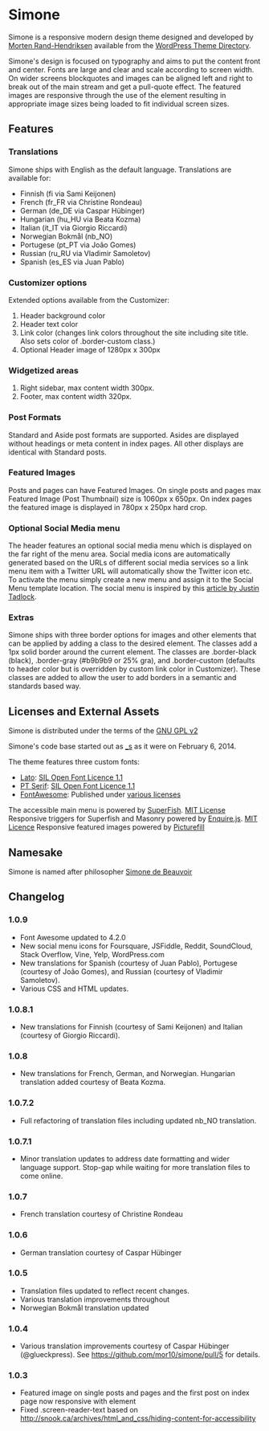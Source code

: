 # Simone

Simone is a responsive modern design theme designed and developed by [Morten Rand-Hendriksen](http://mor10.com) available from the [WordPress Theme Directory](http://wordpress.org/themes/simone/).

Simone's design is focused on typography and aims to put the content front and center. Fonts are large and clear and scale according to screen width. On wider screens blockquotes and images can be aligned left and right to break out of the main stream and get a pull-quote effect. The featured images are responsive through the use of the <picture> element resulting in appropriate image sizes being loaded to fit individual screen sizes.

## Features

### Translations
Simone ships with English as the default language. Translations are available for:
- Finnish (fi via Sami Keijonen)
- French (fr_FR via Christine Rondeau)
- German (de_DE via Caspar Hübinger)
- Hungarian (hu_HU via Beata Kozma)
- Italian (it_IT via  Giorgio Riccardi)
- Norwegian Bokmål (nb_NO)
- Portugese (pt_PT via João Gomes)
- Russian (ru_RU via Vladimir Samoletov)
- Spanish (es_ES via Juan Pablo)


### Customizer options
Extended options available from the Customizer:

1. Header background color
2. Header text color
3. Link color (changes link colors throughout the site including site title. Also sets color of .border-custom class.)
4. Optional Header image of 1280px x 300px

### Widgetized areas
1. Right sidebar, max content width 300px.
2. Footer, max content width 320px.

### Post Formats
Standard and Aside post formats are supported. Asides are displayed without headings or meta content in index pages. All other displays are identical with Standard posts.

### Featured Images
Posts and pages can have Featured Images. On single posts and pages max Featured Image (Post Thumbnail) size is 1060px x 650px. On index pages the featured image is displayed in 780px x 250px hard crop.

### Optional Social Media menu
The header features an optional social media menu which is displayed on the far right of the menu area. Social media icons are automatically generated based on the URLs of different social media services so a link menu item with a Twitter URL will automatically show the Twitter icon etc. To activate the menu simply create a new menu and assign it to the Social Menu template location.
The social menu is inspired by this [article by Justin Tadlock](http://justintadlock.com/archives/2013/08/14/social-nav-menus-part-2).

### Extras
Simone ships with three border options for images and other elements that can be applied by adding a class to the desired element. The classes add a 1px solid border around the current element. The classes are .border-black (black), .border-gray (#b9b9b9 or 25% gra), and .border-custom (defaults to header color but is overridden by custom link color in Customizer). These classes are added to allow the user to add borders in a semantic and standards based way.

## Licenses and External Assets
Simone is distributed under the terms of the [GNU GPL v2](http://www.gnu.org/licenses/gpl-2.0.html)

Simone's code base started out as [_s](http://underscores.me) as it were on February 6, 2014.

The theme features three custom fonts: 
- [Lato](http://www.google.com/fonts/specimen/Lato): [SIL Open Font Licence 1.1](http://scripts.sil.org/cms/scripts/page.php?site_id=nrsi&id=OFL) 
- [PT Serif](http://www.google.com/fonts/specimen/PT+Serif): [SIL Open Font Licence 1.1](http://scripts.sil.org/cms/scripts/page.php?site_id=nrsi&id=OFL) 
- [FontAwesome](http://fontawesome.io): Published under [various licenses](http://fortawesome.github.io/Font-Awesome/license/)

The accessible main menu is powered by [SuperFish](http://users.tpg.com.au/j_birch/plugins/superfish/). [MIT License](https://github.com/joeldbirch/superfish/blob/master/MIT-LICENSE.txt)
Responsive triggers for Superfish and Masonry powered by [Enquire.js](http://wicky.nillia.ms/enquire.js/). [MIT Licence](http://wicky.nillia.ms/enquire.js/#license)
Responsive featured images powered by [Picturefill](http://scottjehl.github.io/picturefill/)

## Namesake
Simone is named after philosopher [Simone de Beauvoir](http://en.wikipedia.org/wiki/Simone_de_Beauvoir)

## Changelog
### 1.0.9
- Font Awesome updated to 4.2.0
- New social menu icons for Foursquare, JSFiddle, Reddit, SoundCloud, Stack Overflow, Vine, Yelp, WordPress.com
- New translations for Spanish (courtesy of Juan Pablo), Portugese (courtesy of João Gomes), and Russian (courtesy of Vladimir Samoletov).
- Various CSS and HTML updates.

### 1.0.8.1
- New translations for Finnish (courtesy of Sami Keijonen) and Italian (courtesy of  Giorgio Riccardi).

### 1.0.8
- New translations for French, German, and Norwegian. Hungarian translation added courtesy of Beata Kozma.

### 1.0.7.2
- Full refactoring of translation files including updated nb_NO translation.

### 1.0.7.1
- Minor translation updates to address date formatting and wider language support. Stop-gap while waiting for more translation files to come online.

### 1.0.7
- French translation courtesy of Christine Rondeau

### 1.0.6
- German translation courtesy of Caspar Hübinger

### 1.0.5
- Translation files updated to reflect recent changes.
- Various translation improvements throughout
- Norwegian Bokmål translation updated

### 1.0.4
- Various translation improvements courtesy of Caspar Hübinger (@glueckpress). See https://github.com/mor10/simone/pull/5 for details.

### 1.0.3
- Featured image on single posts and pages and the first post on index page now responsive with <picture> element
- Fixed .screen-reader-text based on http://snook.ca/archives/html_and_css/hiding-content-for-accessibility